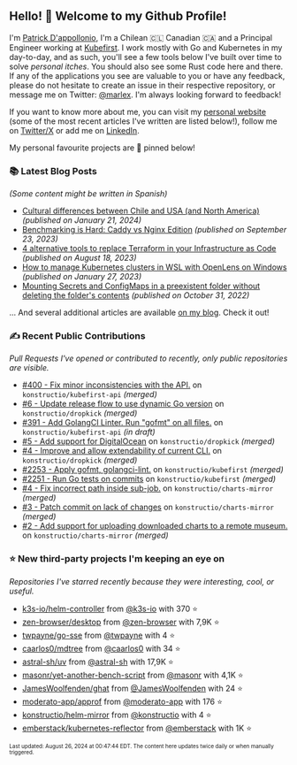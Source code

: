<!-- DO NOT EDIT THIS FILE DIRECTLY! This file was automatically generated from the tool in this repo. -->

## Hello! 👋 Welcome to my Github Profile!

I'm [Patrick D'appollonio](https://www.patrickdap.com), I'm a Chilean 🇨🇱 Canadian 🇨🇦 and a Principal Engineer working at [Kubefirst](https://kubefirst.io). I work mostly with Go and Kubernetes in my day-to-day, and as such, you'll see a few tools below I've built over time to solve *personal itches*. You should also see some Rust code here and there. If any of the applications you see are valuable to you or have any feedback, please do not hesitate to create an issue in their respective repository, or message me on Twitter: [@marlex](https://twitter.com/marlex). I'm always looking forward to feedback!

If you want to know more about me, you can visit my [personal website](https://www.patrickdap.com) (some of the most recent articles I've written are listed below!), follow me on [Twitter/X](https://twitter.com/marlex) or add me on [LinkedIn](https://www.linkedin.com/in/patrickdappollonio/).

My personal favourite projects are 📌 pinned below!

### 📚 Latest Blog Posts

*(Some content might be written in Spanish)*


* [Cultural differences between Chile and USA (and North America)](https://www.patrickdap.com/post/cultural-differences-chile-usa/?ref=github-profile) *(published on January 21, 2024)*
* [Benchmarking is Hard: Caddy vs Nginx Edition](https://www.patrickdap.com/post/benchmarking-is-hard/?ref=github-profile) *(published on September 23, 2023)*
* [4 alternative tools to replace Terraform in your Infrastructure as Code](https://www.patrickdap.com/post/ideas-replace-terraform/?ref=github-profile) *(published on August 18, 2023)*
* [How to manage Kubernetes clusters in WSL with OpenLens on Windows](https://www.patrickdap.com/post/openlens-wsl/?ref=github-profile) *(published on January 27, 2023)*
* [Mounting Secrets and ConfigMaps in a preexistent folder without deleting the folder's contents](https://www.patrickdap.com/post/mounting-secrets-configmaps-without-deleting/?ref=github-profile) *(published on October 31, 2022)*

... And several additional articles are available [on my blog](https://www.patrickdap.com/). Check it out!

### ✍️ Recent Public Contributions

*Pull Requests I've opened or contributed to recently, only public repositories are visible.*


* [#400 - Fix minor inconsistencies with the API.](https://github.com/konstructio/kubefirst-api/pull/400) on `konstructio/kubefirst-api` *(merged)*
* [#6 - Update release flow to use dynamic Go version](https://github.com/konstructio/dropkick/pull/6) on `konstructio/dropkick` *(merged)*
* [#391 - Add GolangCI Linter. Run "gofmt" on all files.](https://github.com/konstructio/kubefirst-api/pull/391) on `konstructio/kubefirst-api` *(in draft)*
* [#5 - Add support for DigitalOcean](https://github.com/konstructio/dropkick/pull/5) on `konstructio/dropkick` *(merged)*
* [#4 - Improve and allow extendability of current CLI.](https://github.com/konstructio/dropkick/pull/4) on `konstructio/dropkick` *(merged)*
* [#2253 - Apply gofmt, golangci-lint.](https://github.com/konstructio/kubefirst/pull/2253) on `konstructio/kubefirst` *(merged)*
* [#2251 - Run Go tests on commits](https://github.com/konstructio/kubefirst/pull/2251) on `konstructio/kubefirst` *(merged)*
* [#4 - Fix incorrect path inside sub-job.](https://github.com/konstructio/charts-mirror/pull/4) on `konstructio/charts-mirror` *(merged)*
* [#3 - Patch commit on lack of changes](https://github.com/konstructio/charts-mirror/pull/3) on `konstructio/charts-mirror` *(merged)*
* [#2 - Add support for uploading downloaded charts to a remote museum.](https://github.com/konstructio/charts-mirror/pull/2) on `konstructio/charts-mirror` *(merged)*

### ⭐ New third-party projects I'm keeping an eye on

*Repositories I've starred recently because they were interesting, cool, or useful.*


* [k3s-io/helm-controller](https://github.com/k3s-io/helm-controller) from [@k3s-io](https://github.com/k3s-io) with 370 ⭐️
* [zen-browser/desktop](https://github.com/zen-browser/desktop) from [@zen-browser](https://github.com/zen-browser) with 7,9K ⭐️
* [twpayne/go-sse](https://github.com/twpayne/go-sse) from [@twpayne](https://github.com/twpayne) with 4 ⭐️
* [caarlos0/mdtree](https://github.com/caarlos0/mdtree) from [@caarlos0](https://github.com/caarlos0) with 34 ⭐️
* [astral-sh/uv](https://github.com/astral-sh/uv) from [@astral-sh](https://github.com/astral-sh) with 17,9K ⭐️
* [masonr/yet-another-bench-script](https://github.com/masonr/yet-another-bench-script) from [@masonr](https://github.com/masonr) with 4,1K ⭐️
* [JamesWoolfenden/ghat](https://github.com/JamesWoolfenden/ghat) from [@JamesWoolfenden](https://github.com/JamesWoolfenden) with 24 ⭐️
* [moderato-app/approf](https://github.com/moderato-app/approf) from [@moderato-app](https://github.com/moderato-app) with 176 ⭐️
* [konstructio/helm-mirror](https://github.com/konstructio/helm-mirror) from [@konstructio](https://github.com/konstructio) with 4 ⭐️
* [emberstack/kubernetes-reflector](https://github.com/emberstack/kubernetes-reflector) from [@emberstack](https://github.com/emberstack) with 1K ⭐️

<sup><sub>Last updated: August 26, 2024 at 00:47:44 EDT. The content here updates twice daily or when manually triggered.</sup></sub>

